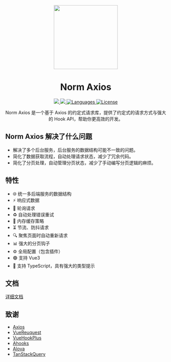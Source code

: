 <p align="center">
  <img width="200px" src="https://github.com/user-attachments/assets/794c4934-aaa0-4e00-b8ba-15a5bfce6a3f">
</p>
<h1 align="center">
<b>Norm Axios</b>
</h1>
<p align="center">
  <a href="https://www.npmjs.org/package/norm-axios">
    <img src="https://img.shields.io/npm/v/norm-axios.svg" />
  </a>
  <a href="https://npmcharts.com/compare/norm-axios?minimal=true">
    <img src="https://img.shields.io/npm/dm/norm-axios.svg" />
  </a>
  <a href="https://www.npmjs.com/package/norm-axios">
    <img src="https://img.shields.io/github/languages/top/songpeng154/norm-axios" alt="Languages" />
  </a>
  <a href="https://www.npmjs.com/package/norm-axios">
    <img src="https://img.shields.io/npm/l/norm-axios" alt="License" />
  </a>
</p>
<p align="center">
Norm Axios 是一个基于 Axios 的约定式请求库，提供了约定式的请求方式与强大的 Hook API，帮助你更高效的开发。
</p>

## Norm Axios 解决了什么问题

* 解决了多个后台服务，后台服务的数据结构可能不一致的问题。
* 简化了数据获取流程，自动处理请求状态，减少了冗余代码。
* 简化了分页处理，自动管理分页状态，减少了手动编写分页逻辑的麻烦。

## 特性

* 🌐 统一多后端服务的数据结构
* ⚡ 响应式数据
* 🔄 轮询请求
* ♻️ 自动处理错误重试
* 💾 内存缓存策略
* ⏳ 节流、防抖请求
* 🔍 聚焦页面时自动重新请求
* 📊 强大的分页钩子
* ⚙️ 全局配置（包含插件）
* 🟢 支持 Vue3
* 📘 支持 TypeScript，具有强大的类型提示

## 文档

[详细文档](https://songpeng154.github.io/norm-axios/)

## 致谢

* [Axios](https://github.com/axios/axios)
* [VueReuquest](https://github.com/attojs/vue-request)
* [VueHookPlus](https://github.com//InhiblabCore/vue-hooks-plus)
* [Ahooks](https://github.com/alibaba/hooks)
* [Alova](https://github.com/alovajs/alova.git)
* [TanStackQuery](https://github.com/tanstack/query)

